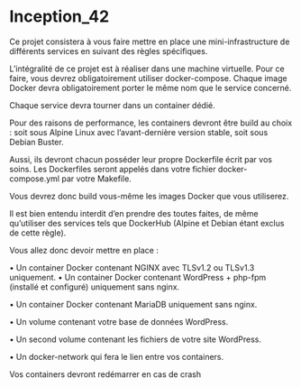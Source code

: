 # Inception_42

Ce projet consistera à vous faire mettre en place une mini-infrastructure de différents
services en suivant des règles spécifiques. 

L’intégralité de ce projet est à réaliser dans une
machine virtuelle. Pour ce faire, vous devrez obligatoirement utiliser docker-compose.
Chaque image Docker devra obligatoirement porter le même nom que le service
concerné.

Chaque service devra tourner dans un container dédié.

Pour des raisons de performance, les containers devront être build au choix : soit sous
Alpine Linux avec l’avant-dernière version stable, soit sous Debian Buster.

Aussi, ils devront chacun posséder leur propre Dockerfile écrit par vos soins. Les
Dockerfiles seront appelés dans votre fichier docker-compose.yml par votre Makefile.

Vous devrez donc build vous-même les images Docker que vous utiliserez. 

Il est bien entendu interdit d’en prendre des toutes faites, de même qu’utiliser des services tels que
DockerHub (Alpine et Debian étant exclus de cette règle).

Vous allez donc devoir mettre en place :

• Un container Docker contenant NGINX avec TLSv1.2 ou TLSv1.3 uniquement.
• Un container Docker contenant WordPress + php-fpm (installé et configuré) uniquement sans nginx.

• Un container Docker contenant MariaDB uniquement sans nginx.

• Un volume contenant votre base de données WordPress.

• Un second volume contenant les fichiers de votre site WordPress.

• Un docker-network qui fera le lien entre vos containers.

Vos containers devront redémarrer en cas de crash
